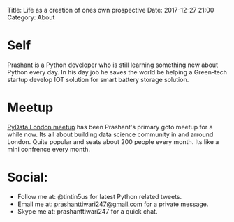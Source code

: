 Title: Life as a creation of ones own prospective
Date: 2017-12-27 21:00
Category: About

# Self 
Prashant is a Python developer who is still learning something new about Python every day. 
In his day job he saves the world be helping a Green-tech startup develop IOT solution for smart battery storage solution.

# Meetup
[PyData London meetup](https://www.meetup.com/PyData-London-Meetup/) has been Prashant's primary goto meetup for a while now. 
Its all about building data science community in and arround London. Quite popular and seats about 200 people every month. Its like a mini confrence every month. 

# Social:

- Follow me at: @tintin5us for latest Python related tweets. 
- Email me at: prashanttiwari247@gmail.com for a private message.
- Skype me at: prashanttiwari247 for a quick chat.

